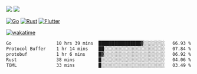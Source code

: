 [![](https://img.shields.io/badge/Windows_11-Pro-292e33?style=flat-square&logo=windows&logoColor=ffffff)](https://www.microsoft.com/en-us/windows/)
[![](https://img.shields.io/badge/macOS-Sonoma-292e33?style=flat-square&logo=apple&logoColor=ffffff)](https://www.apple.com/macbook-pro/) 

[![Go](https://img.shields.io/badge/-Go-DEA584?style=flat&logo=go&logoColor=000000)](https://golang.org/)
[![Rust](https://img.shields.io/badge/-Rust-DEA584?style=flat&logo=rust&logoColor=000000)](https://www.rust-lang.org)
[![Flutter](https://img.shields.io/badge/-Flutter-DEA584?style=flat&logo=flutter&logoColor=000000)](https://flutter.dev/)

[![wakatime](https://wakatime.com/badge/user/9bb0c784-91ca-4b5c-8e9c-b13ece0f7b09.svg)](https://wakatime.com/@9bb0c784-91ca-4b5c-8e9c-b13ece0f7b09)


<!--START_SECTION:waka-->

```txt
Go                 10 hrs 39 mins  ████████████████▓░░░░░░░░   66.93 %
Protocol Buffer    1 hr 14 mins    ██░░░░░░░░░░░░░░░░░░░░░░░   07.84 %
protobuf           1 hr 6 mins     █▓░░░░░░░░░░░░░░░░░░░░░░░   06.92 %
Rust               38 mins         █░░░░░░░░░░░░░░░░░░░░░░░░   04.06 %
TOML               33 mins         █░░░░░░░░░░░░░░░░░░░░░░░░   03.49 %
```

<!--END_SECTION:waka-->
